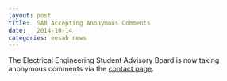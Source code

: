```yaml
---
layout: post
title:  SAB Accepting Anonymous Comments
date:   2014-10-14
categories: eesab news
---
```


The Electrical Engineering Student Advisory Board is now taking anonymous comments via the [contact page](/contact/).
